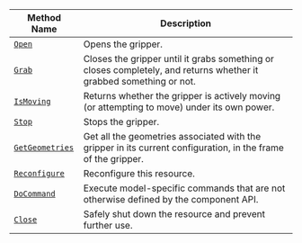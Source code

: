 <!-- prettier-ignore -->
| Method Name | Description |
| ----------- | ----------- |
| [`Open`](/components/gripper/#open) | Opens the gripper. |
| [`Grab`](/components/gripper/#grab) | Closes the gripper until it grabs something or closes completely, and returns whether it grabbed something or not. |
| [`IsMoving`](/components/gripper/#ismoving) | Returns whether the gripper is actively moving (or attempting to move) under its own power. |
| [`Stop`](/components/gripper/#stop) | Stops the gripper. |
| [`GetGeometries`](/components/gripper/#getgeometries) | Get all the geometries associated with the gripper in its current configuration, in the frame of the gripper. |
| [`Reconfigure`](/components/gripper/#reconfigure) | Reconfigure this resource. |
| [`DoCommand`](/components/gripper/#docommand) | Execute model-specific commands that are not otherwise defined by the component API. |
| [`Close`](/components/gripper/#close) | Safely shut down the resource and prevent further use. |
